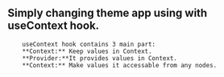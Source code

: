 ## Simply changing theme app using with useContext hook.

```
    useContext hook contains 3 main part:
    **Context:** Keep values in Context.
    **Provider:**It provides values in Context.
    **Context:** Make values it accessable from any nodes.

```

